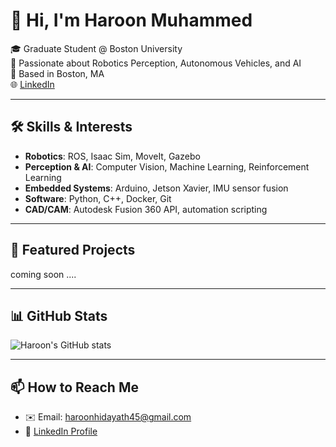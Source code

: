 
# 👋 Hi, I'm Haroon Muhammed

🎓 Graduate Student @ Boston University  
🤖 Passionate about Robotics Perception, Autonomous Vehicles, and AI  
📍 Based in Boston, MA  
🌐 [LinkedIn](https://www.linkedin.com/in/haroon-muhammed2002/)

---

## 🛠️ Skills & Interests
- **Robotics**: ROS, Isaac Sim, MoveIt, Gazebo
- **Perception & AI**: Computer Vision, Machine Learning, Reinforcement Learning
- **Embedded Systems**: Arduino, Jetson Xavier, IMU sensor fusion
- **Software**: Python, C++, Docker, Git
- **CAD/CAM**: Autodesk Fusion 360 API, automation scripting

---

## 🚀 Featured Projects

coming soon ....

---

## 📊 GitHub Stats

![Haroon's GitHub stats](https://github-readme-stats.vercel.app/api?username=Dafodilrat&show_icons=true&theme=default&count_private=true)

---

## 📫 How to Reach Me
- ✉️ Email: haroonhidayath45@gmail.com  
- 🔗 [LinkedIn Profile](https://www.linkedin.com/in/haroon-muhammed2002/)
